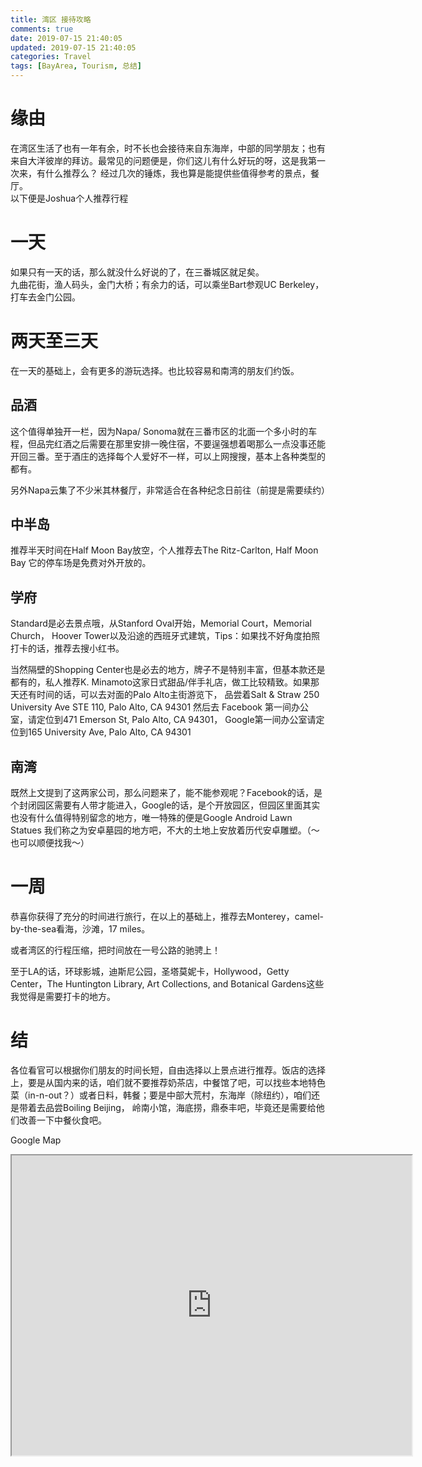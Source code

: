 ```yaml
---
title: 湾区 接待攻略
comments: true
date: 2019-07-15 21:40:05
updated: 2019-07-15 21:40:05
categories: Travel
tags: [BayArea, Tourism, 总结]
---
```

# 缘由
在湾区生活了也有一年有余，时不长也会接待来自东海岸，中部的同学朋友；也有来自大洋彼岸的拜访。最常见的问题便是，你们这儿有什么好玩的呀，这是我第一次来，有什么推荐么？ 经过几次的锤炼，我也算是能提供些值得参考的景点，餐厅。  
以下便是Joshua个人推荐行程

# 一天
如果只有一天的话，那么就没什么好说的了，在三番城区就足矣。  
九曲花街，渔人码头，金门大桥；有余力的话，可以乘坐Bart参观UC Berkeley，打车去金门公园。

# 两天至三天
在一天的基础上，会有更多的游玩选择。也比较容易和南湾的朋友们约饭。

## 品酒
这个值得单独开一栏，因为Napa/ Sonoma就在三番市区的北面一个多小时的车程，但品完红酒之后需要在那里安排一晚住宿，不要逞强想着喝那么一点没事还能开回三番。至于酒庄的选择每个人爱好不一样，可以上网搜搜，基本上各种类型的都有。

另外Napa云集了不少米其林餐厅，非常适合在各种纪念日前往（前提是需要续约）

## 中半岛
推荐半天时间在Half Moon Bay放空，个人推荐去The Ritz-Carlton, Half Moon Bay 它的停车场是免费对外开放的。

## 学府
Standard是必去景点哦，从Stanford Oval开始，Memorial Court，Memorial Church， Hoover Tower以及沿途的西班牙式建筑，Tips：如果找不好角度拍照打卡的话，推荐去搜小红书。

当然隔壁的Shopping Center也是必去的地方，牌子不是特别丰富，但基本款还是都有的，私人推荐K. Minamoto这家日式甜品/伴手礼店，做工比较精致。如果那天还有时间的话，可以去对面的Palo Alto主街游览下， 品尝着Salt & Straw 250 University Ave STE 110, Palo Alto, CA 94301 然后去 Facebook 第一间办公室，请定位到471 Emerson St, Palo Alto, CA 94301， Google第一间办公室请定位到165 University Ave, Palo Alto, CA 94301

## 南湾
既然上文提到了这两家公司，那么问题来了，能不能参观呢？Facebook的话，是个封闭园区需要有人带才能进入，Google的话，是个开放园区，但园区里面其实也没有什么值得特别留念的地方，唯一特殊的便是Google Android Lawn Statues 我们称之为安卓墓园的地方吧，不大的土地上安放着历代安卓雕塑。（～也可以顺便找我～）

# 一周
恭喜你获得了充分的时间进行旅行，在以上的基础上，推荐去Monterey，camel-by-the-sea看海，沙滩，17 miles。

或者湾区的行程压缩，把时间放在一号公路的驰骋上！

至于LA的话，环球影城，迪斯尼公园，圣塔莫妮卡，Hollywood，Getty Center，The Huntington Library, Art Collections, and Botanical Gardens这些我觉得是需要打卡的地方。

# 结
各位看官可以根据你们朋友的时间长短，自由选择以上景点进行推荐。饭店的选择上，要是从国内来的话，咱们就不要推荐奶茶店，中餐馆了吧，可以找些本地特色菜（in-n-out？）或者日料，韩餐；要是中部大荒村，东海岸（除纽约），咱们还是带着去品尝Boiling Beijing， 岭南小馆，海底捞，鼎泰丰吧，毕竟还是需要给他们改善一下中餐伙食吧。

Google Map

<iframe src="https://www.google.com/maps/d/embed?mid=1oCDyJnEpfcRzlBNnYz4sLGQCZvBGjk_t&hl=en" width="640" height="480"></iframe>
